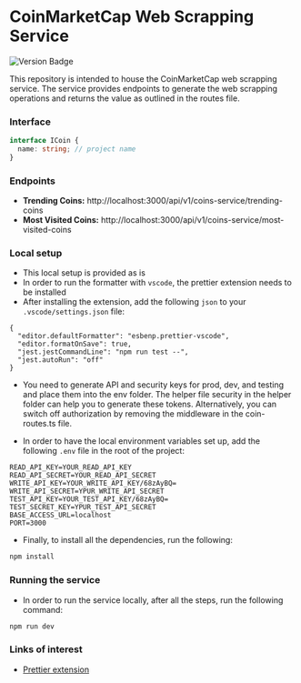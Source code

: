 # CoinMarketCap Web Scrapping Service

![Version Badge](https://img.shields.io/badge/Version-v1.0.1-blue)

This repository is intended to house the CoinMarketCap web scrapping service. The service provides endpoints to generate the web scrapping operations and returns the value as outlined in the routes file.

### Interface

```ts
interface ICoin {
  name: string; // project name
}
```

### Endpoints

- **Trending Coins:** http://localhost:3000/api/v1/coins-service/trending-coins
- **Most Visited Coins:** http://localhost:3000/api/v1/coins-service/most-visited-coins

### Local setup

- This local setup is provided as is
- In order to run the formatter with `vscode`, the prettier extension needs to be installed
- After installing the extension, add the following `json` to your `.vscode/settings.json` file:

```
{
  "editor.defaultFormatter": "esbenp.prettier-vscode",
  "editor.formatOnSave": true,
  "jest.jestCommandLine": "npm run test --",
  "jest.autoRun": "off"
}
```

- You need to generate API and security keys for prod, dev, and testing and place them into the env folder. The helper file security in the helper folder can help you to generate these tokens. Alternatively, you can switch off authorization by removing the middleware in the coin-routes.ts file.

- In order to have the local environment variables set up, add the following `.env` file in the root of the project:

```
READ_API_KEY=YOUR_READ_API_KEY
READ_API_SECRET=YOUR_READ_API_SECRET
WRITE_API_KEY=YOUR_WRITE_API_KEY/68zAyBQ=
WRITE_API_SECRET=YPUR_WRITE_API_SECRET
TEST_API_KEY=YOUR_TEST_API_KEY/68zAyBQ=
TEST_SECRET_KEY=YPUR_TEST_API_SECRET
BASE_ACCESS_URL=localhost
PORT=3000
```

- Finally, to install all the dependencies, run the following:

```bash
npm install
```

### Running the service

- In order to run the service locally, after all the steps, run the following command:

```bash
npm run dev
```

### Links of interest

- [Prettier extension](https://marketplace.visualstudio.com/items?itemName=esbenp.prettier-vscode)
